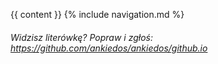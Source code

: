 {{ content }}
{% include navigation.md %}

###### Widzisz literówkę? Popraw i zgłoś: <https://github.com/ankiedos/ankiedos/github.io>
